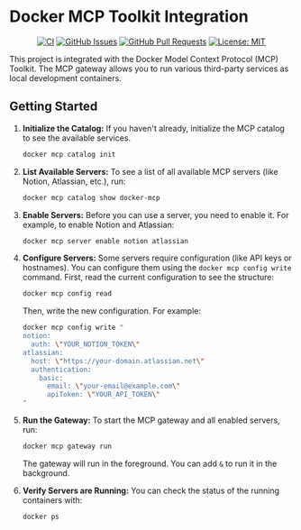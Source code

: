 # Docker MCP Toolkit Integration

<div align="center">

[![CI](https://github.com/cortex-os/cortex-os/actions/workflows/ci.yml/badge.svg)](https://github.com/cortex-os/cortex-os/actions/workflows/ci.yml)
[![GitHub Issues](https://img.shields.io/github/issues/cortex-os/cortex-os)](https://github.com/cortex-os/cortex-os/issues)
[![GitHub Pull Requests](https://img.shields.io/github/issues-pr/cortex-os/cortex-os)](https://github.com/cortex-os/cortex-os/pulls)
[![License: MIT](https://img.shields.io/badge/License-MIT-yellow.svg)](https://opensource.org/licenses/MIT)

</div>

This project is integrated with the Docker Model Context Protocol (MCP) Toolkit. The MCP gateway allows you to run various third-party services as local development containers.

## Getting Started

1.  **Initialize the Catalog:**
    If you haven't already, initialize the MCP catalog to see the available services.

    ```bash
    docker mcp catalog init
    ```

2.  **List Available Servers:**
    To see a list of all available MCP servers (like Notion, Atlassian, etc.), run:

    ```bash
    docker mcp catalog show docker-mcp
    ```

3.  **Enable Servers:**
    Before you can use a server, you need to enable it. For example, to enable Notion and Atlassian:

    ```bash
    docker mcp server enable notion atlassian
    ```

4.  **Configure Servers:**
    Some servers require configuration (like API keys or hostnames). You can configure them using the `docker mcp config write` command. First, read the current configuration to see the structure:

    ```bash
    docker mcp config read
    ```

    Then, write the new configuration. For example:

    ```bash
    docker mcp config write "
    notion:
      auth: \"YOUR_NOTION_TOKEN\"
    atlassian:
      host: \"https://your-domain.atlassian.net\"
      authentication:
        basic:
          email: \"your-email@example.com\"
          apiToken: \"YOUR_API_TOKEN\"
    "
    ```

5.  **Run the Gateway:**
    To start the MCP gateway and all enabled servers, run:

    ```bash
    docker mcp gateway run
    ```

    The gateway will run in the foreground. You can add `&` to run it in the background.

6.  **Verify Servers are Running:**
    You can check the status of the running containers with:
    ```bash
    docker ps
    ```

